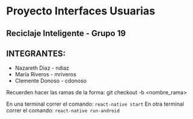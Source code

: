# Proyecto Interfaces Usuarias
## Reciclaje Inteligente - Grupo 19

## INTEGRANTES:
- Nazareth Diaz - ndiaz
- María Riveros - mriveros
- Clemente Donoso - cdonoso

Recuerden hacer las ramas de la forma: git checkout -b <nombre_rama>

En una terminal correr el comando: ```react-native start```
En otra terminal correr el comando: ```react-native run-android```